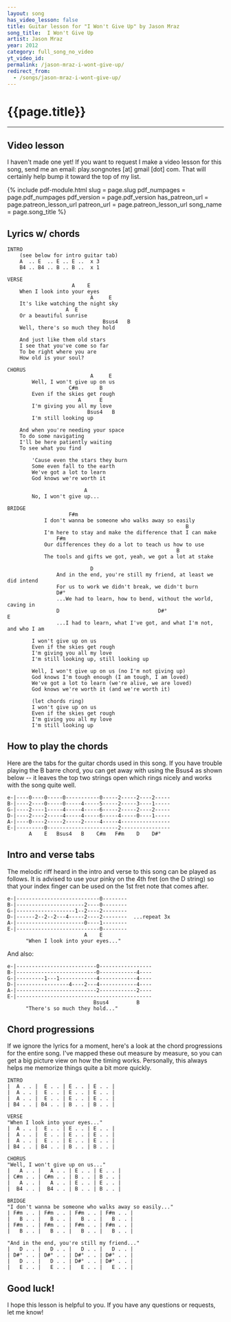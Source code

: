 ```yaml
---
layout: song
has_video_lesson: false
title: Guitar lesson for "I Won't Give Up" by Jason Mraz
song_title:  I Won't Give Up
artist: Jason Mraz
year: 2012
category: full_song_no_video
yt_video_id: 
permalink: /jason-mraz-i-wont-give-up/
redirect_from:
  - /songs/jason-mraz-i-wont-give-up/
---
```


<h1>{{page.title}}</h1>
<hr />

## Video lesson

I haven't made one yet! If you want to request I make a video lesson for this song, send me an email: play.songnotes [at] gmail [dot] com. That will certainly help bump it toward the top of my list.



{% include pdf-module.html
     slug = page.slug
     pdf_numpages = page.pdf_numpages
     pdf_version = page.pdf_version
     has_patreon_url = page.patreon_lesson_url
     patreon_url = page.patreon_lesson_url
     song_name = page.song_title %}



## Lyrics w/ chords

    INTRO
        (see below for intro guitar tab)
        A  .. E  .. E .. E ..  x 3
        B4 .. B4 .. B .. B ..  x 1

    VERSE
                         A    E
        When I look into your eyes
                               A     E
        It's like watching the night sky
                       A  E
        Or a beautiful sunrise
                                   Bsus4   B
        Well, there's so much they hold

        And just like them old stars
        I see that you've come so far
        To be right where you are
        How old is your soul?

    CHORUS
                               A     E
            Well, I won't give up on us
                        C#m       B
            Even if the skies get rough
                           A      E
            I'm giving you all my love
                              Bsus4   B
            I'm still looking up

        And when you're needing your space
        To do some navigating
        I'll be here patiently waiting
        To see what you find

            'Cause even the stars they burn
            Some even fall to the earth
            We've got a lot to learn
            God knows we're worth it

                             A
            No, I won't give up...

    BRIDGE
                        F#m
                I don't wanna be someone who walks away so easily
                                                              B
                I'm here to stay and make the difference that I can make
                    F#m
                Our differences they do a lot to teach us how to use
                                                           B
                The tools and gifts we got, yeah, we got a lot at stake

                               D
                    And in the end, you're still my friend, at least we did intend
                    For us to work we didn't break, we didn't burn
                    D#°
                    ...We had to learn, how to bend, without the world, caving in
                    D                                D#°                          E
                    ...I had to learn, what I've got, and what I'm not, and who I am

            I won't give up on us
            Even if the skies get rough
            I'm giving you all my love
            I'm still looking up, still looking up

            Well, I won't give up on us (no I'm not giving up)
            God knows I'm tough enough (I am tough, I am loved)
            We've got a lot to learn (we're alive, we are loved)
            God knows we're worth it (and we're worth it)

            (let chords ring)
            I won't give up on us
            Even if the skies get rough
            I'm giving you all my love
            I'm still looking up

## How to play the chords

Here are the tabs for the guitar chords used in this song. If you have trouble playing the B barre chord, you can get away with using the Bsus4 as shown below -- it leaves the top two strings open which rings nicely and works with the song quite well.

    e-|----0----0-----0-----------0-----2-----2----2-----
    B-|----2----0-----0-----4-----5-----2-----3----1-----
    G-|----2----1-----4-----4-----6-----2-----2----2-----
    D-|----2----2-----4-----4-----6-----4-----0----1-----
    A-|----0----2-----2-----2-----4-----4----------------
    E-|---------0-----------------------2----------------
           A    E   Bsus4   B    C#m   F#m    D    D#°

## Intro and verse tabs

The melodic riff heard in the intro and verse to this song can be played as follows. It is advised to use your pinky on the 4th fret (on the D string) so that your index finger can be used on the 1st fret note that comes after.

    e-|---------------------------0--------
    B-|----------------------2----0--------
    G-|-------------------1--2----2--------
    D-|------2--2--2---4-----2----2--------  ...repeat 3x
    A-|----------------------0----1--------
    E-|---------------------------0--------
                             A    E
          "When I look into your eyes..."  

And also:

    e-|--------------------------0-----------------
    B-|--------------------------0------------4----
    G-|---------1---1------------4------------4----
    D-|-----------------4----2---4------------4----
    A-|--------------------------2------------2----
    E-|--------------------------------------------
                                Bsus4         B
          "There's so much they hold..."

## Chord progressions

If we ignore the lyrics for a moment, here's a look at the chord progressions for the entire song. I've mapped these out measure by measure, so you can get a big picture view on how the timing works. Personally, this always helps me memorize things quite a bit more quickly.

    INTRO
    |  A . . |  E . . | E . . | E . . |
    |  A . . |  E . . | E . . | E . . |
    |  A . . |  E . . | E . . | E . . |
    | B4 . . | B4 . . | B . . | B . . |

    VERSE
    "When I look into your eyes..."
    |  A . . |  E . . | E . . | E . . |
    |  A . . |  E . . | E . . | E . . |
    |  A . . |  E . . | E . . | E . . |
    | B4 . . | B4 . . | B . . | B . . |

    CHORUS
    "Well, I won't give up on us..."
    |   A . . |   A . . | E . . | E . . |
    | C#m . . | C#m . . | B . . | B . . |
    |   A . . |   A . . | E . . | E . . |
    |  B4 . . |  B4 . . | B . . | B . . |

    BRIDGE
    "I don't wanna be someone who walks away so easily..."
    | F#m . . | F#m . . | F#m . . | F#m . . |
    |   B . . |   B . . |   B . . |   B . . |
    | F#m . . | F#m . . | F#m . . | F#m . . |
    |   B . . |   B . . |   B . . |   B . . |

    "And in the end, you're still my friend..."
    |   D . . |   D . . |   D . . |   D . . |
    | D#° . . | D#° . . | D#° . . | D#° . . |
    |   D . . |   D . . | D#° . . | D#° . . |
    |   E . . |   E . . |   E . . |   E . . |

## Good luck!

I hope this lesson is helpful to you. If you have any questions or requests, let me know!
